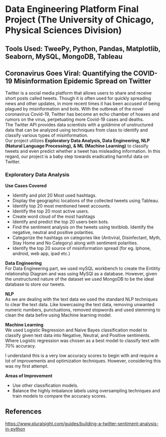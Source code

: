 # Data Engineering Platform Final Project (The University of Chicago, Physical Sciences Division)  

## Tools Used: TweePy, Python, Pandas, Matplotlib, Seaborn, MySQL, MongoDB, Tableau  

## Coronavirus Goes Viral: Quantifying the COVID-19 Misinformation Epidemic Spread on Twitter

Twitter is a social media platform that allows users to share and receive short posts called tweets. Though it is often used for quickly spreading news and other updates, in more recent times it has been accused of being plagued by misinformation and bots. With the outbreak of the novel coronavirus Covid-19, Twitter has become an echo chamber of hoaxes and rumors on the virus, perpetuating more Covid-19 cases and deaths.  
The Twitter API provides data scientists with a goldmine of unstructured data that can be analyzed using techniques from class to identify and classify various types of misinformation.  
Our project utilizes **Exploratory Data Analysis, Data Engineering, NLP (Natural Language Processing), & ML (Machine Learning)** to classify tweets and even predict whether a tweet has misleading information.
In this regard, our project is a baby step towards eradicating harmful data on Twitter.  

### Exploratory Data Analysis  
**Use Cases Covered**
- Identify and plot 20 Most used hashtags.
- Display the geographic locations of the collected tweets using Tableau.
- Identify top 20 most mentioned tweet accounts.
- Identify the top 20 most active users.
- Create word cloud of the most hashtags
- Identify and predict the top 20 users bein bots.
- Find the sentiment analysis on the tweets using textblob. Identify the negative, neutral and positive polarities.
- Categorize the hashtags on categories like (Antiviral, Disinfectant, Myth, Stay Home and No Category) along with sentiment polarities.
- Identify the top 20 source of misinformation spread (for eg. Iphone, android, web app, ipad etc.)

**Data Engineering**  
For Data Engineering part, we used mySQL workbench to create the Entitity relationship Diagram and was using MySQl as a database. However, given the unstructured nature of the dataset we used MongoDB to be the ideal database to store our tweets.  

**NLP**  
As we are dealing with the text data we used the standard NLP techniques to clear the text data. Like lowercasing the text data, removing unwanted numeric numbers, punctuations, removed stopwords and used stemming to clean the data befire using Machine learning model.  

**Machine Learning**  
We used Logistic Regression and Naive Bayes classification model to classify given text data into Negative, Neutral, and Positive sentiments. Where Logistic regression was chosen as a best model to classify text with 70% accuracy.  

I understand this is a very low accuracy scores to begin with and require a lot of improvements and optimization techniques. However, considering this was my first attempt.

**Areas of Improvement**
- Use other classification models.
- Balance the highly imbalance labels using oversampling techniques and train models to compare the accuracy scores. 
## References
https://www.pluralsight.com/guides/building-a-twitter-sentiment-analysis-in-python
